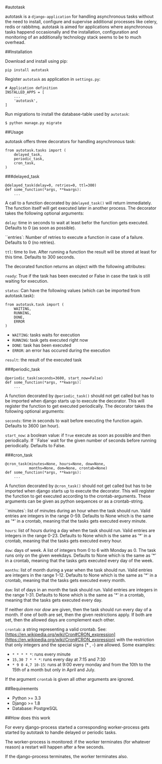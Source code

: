 #autotask

autotask is a ``django-application`` for handling asynchronous tasks without the need to install, configure and supervise additional processes like celery, redis or rabbitmq. autotask is aimed for applications where asynchronous tasks happend occasionally and the installation, configuration and monitoring of an additionally technology stack seems to be to much overhead.


##Installation

Download and install using pip:

    pip install autotask

Register ``autotask`` as application in ``settings.py``:

    # Application definition
    INSTALLED_APPS = [
        ...
        'autotask',
    ]

Run migrations to install the database-table used by ``autotask``:

    $ python manage.py migrate


##Usage

autotask offers three decorators for handling asynchronous task:

    from autotask.tasks import (
        delayed_task,
        periodic_task,
        cron_task,
    )


###delayed_task

    @delayed_task(delay=0, retries=0, ttl=300)
    def some_function(*args, **kwargs):
        ...

A call to a function decorated by ``@delayed_task()`` will return immediately. The function itself will get executed later in another process. The decorator takes the following optional arguments:

``delay``: time in seconds to wait at least befor the function gets executed. Defaults to 0 (as soon as possible).

``entries`: Number of retries to execute a function in case of a failure. Defaults to 0 (no retries).

``ttl``: time to live. After running a function the result will be stored at least for this time. Defaults to 300 seconds.

The decorated function returns an object with the following attributes:

``ready``: True if the task has been executed or False in case the task is still waiting for execution.

``status``: Can have the following values (which can be imported from autotask.task):

    from autotask.task import (
        WAITING,
        RUNNING,
        DONE,
        ERROR
    )

- ``WAITING``: tasks waits for execution
- ``RUNNING``: task gets executed right now
- ``DONE``: task has been executed
- ``ERROR``: an error has occured during the execution

``result``: the result of the executed task


###periodic_task

    @periodic_task(seconds=3600, start_now=False)
    def some_function(*args, **kwargs):
        ...

A function decorated by ``@periodic_task()`` should not get called but has to be imported when django starts up to execute the decorator. This will register the function to get executed periodically. The decorator takes the following optional arguments:

``seconds``: time in seconds to wait before executing the function again. Defaults to 3600 (an hour).

``start_now``: a boolean value: if ``True`` execute as soon as possible and then periodically. If ``False` wait for the given number of seconds before running periodically. Defaults to False.


###cron_task

    @cron_task(minutes=None, hours=None, dow=None,
               months=None, dom=None, crontab=None)
    def some_function(*args, **kwargs):
        ...

A function decorated by ``@cron_task()`` should not get called but has to be imported when django starts up to execute the decorator. This will register the function to get executed according to the crontab-arguments. These arguments can  be given as python sequences or as a crontab-string.

``minutes`: list of minutes during an hour when the task should run. Valid entries are integers in the range 0-59. Defaults to None which is the same as '*' in a crontab, meaning that the tasks gets executed every minute.

``hours``: list of hours during a day when the task should run. Valid entries are integers in the range 0-23. Defaults to None which is the same as '*' in a crontab, meaning that the tasks gets executed every hour.

``dow``: days of week. A list of integers from 0 to 6 with Monday as 0. The task runs only on the given weekdays. Defaults to None which is the same as '*' in a crontab, meaning that the tasks gets executed every day of the week.

``months``: list of month during a year when the task should run. Valid entries are integers in the range 1-12. Defaults to None which is the same as '*' in a crontab, meaning that the tasks gets executed every month.

``dom``: list of days in an month the task should run. Valid entries are integers in the range 1-31. Defaults to None which is the same as '*' in a crontab, meaning that the tasks gets executed every day.

If neither *dom* nor *dow* are given, then the task should run every day of a month. If one of both are set, then the given restrictions apply. If both are set, then the allowed days are complement each other.

``crontab``: a string representing a valid crontab. See: [https://en.wikipedia.org/wiki/Cron#CRON_expression](https://en.wikipedia.org/wiki/Cron#CRON_expression) with the restriction that only integers and the special signs (* , -) are allowed. Some examples:

- ``* * * * *``: runs every minute
- ``15,30 7 * * *``: runs every day at 7:15 and 7:30
- ``* 9 0 4,7 10-15``: runs at 9:00 every monday and from the 10th to the 15th of a month but only in April and July.

If the argument ``crontab`` is given all other arguments are ignored.


##Requirements

- Python >= 3.3
- Django >= 1.8
- Database: PostgreSQL


##How does this work

For every django-process started a corresponding worker-process gets started by autotask to handle delayed or periodic tasks.

The worker-process is monitored: if the worker terminates (for whatever reason) a restart will happen after a few seconds.

If the django-process terminates, the worker terminates also.
